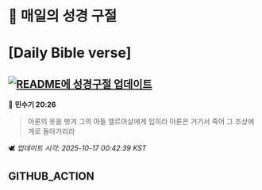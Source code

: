 # 🙏 매일의 성경 구절
# [Daily Bible verse]
## [![README에 성경구절 업데이트](https://github.com/DONGSUKA/first_test/actions/workflows/update-readme-bible.yml/badge.svg)](https://github.com/DONGSUKA/first_test/actions/workflows/update-readme-bible.yml)
<!-- START_BIBLE_VERSE -->
📖 **민수기 20:26**
> 아론의 옷을 벗겨 그의 아들 엘르아살에게 입히라 아론은 거기서 죽어 그 조상에게로 돌아가리라

🕊️ _업데이트 시각: 2025-10-17 00:42:39 KST_
  <!-- END_BIBLE_VERSE -->
## GITHUB_ACTION
